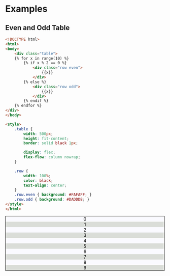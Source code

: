 # Examples

## Even and Odd Table
```html
<!DOCTYPE html>
<html>
<body>
    <div class="table">
    {% for x in range(10) %}
        {% if x % 2 == 0 %}
            <div class="row even">
                {{x}}
            </div>
        {% else %}
            <div class="row odd">
                {{x}}
            </div>
        {% endif %}
    {% endfor %}
</div>
</body>

<style>
    .table {
        width: 500px;
        height: fit-content;
        border: solid black 1px;

        display: flex;
        flex-flow: column nowrap;
    }

    .row {
        width: 100%;
        color: black;
        text-align: center;
    }
    .row.even { background: #FAFAFF; }
    .row.odd { background: #DADDD8; }
</style>
</html>
```

<html class="string_bb5fbcfe>-83dcef"><body class="string_bb5fbcfe>-83dcef"><div class="table string_bb5fbcfe>-83dcef">  <div class="row even string_bb5fbcfe>-83dcef">0</div>    <div class="row odd string_bb5fbcfe>-83dcef">1</div>    <div class="row even string_bb5fbcfe>-83dcef">2</div>    <div class="row odd string_bb5fbcfe>-83dcef">3</div>    <div class="row even string_bb5fbcfe>-83dcef">4</div>    <div class="row odd string_bb5fbcfe>-83dcef">5</div>    <div class="row even string_bb5fbcfe>-83dcef">6</div>    <div class="row odd string_bb5fbcfe>-83dcef">7</div>    <div class="row even string_bb5fbcfe>-83dcef">8</div>    <div class="row odd string_bb5fbcfe>-83dcef">9</div>  </div><style>.table.string_bb5fbcfe\>-83dcef{width:500px;height:fit-content;border:solid black 1px;display:flex;flex-flow:column nowrap}.row.string_bb5fbcfe\>-83dcef{width:100%;color:black;text-align:center}.row.string_bb5fbcfe\>-83dcef.even.string_bb5fbcfe\>-83dcef{background:#FAFAFF}.row.string_bb5fbcfe\>-83dcef.odd.string_bb5fbcfe\>-83dcef{background:#DADDD8}</style>
